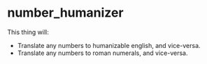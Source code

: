 # number_humanizer

This thing will:

- Translate any numbers to humanizable english, and vice-versa.
- Translate any numbers to roman numerals, and vice-versa.
